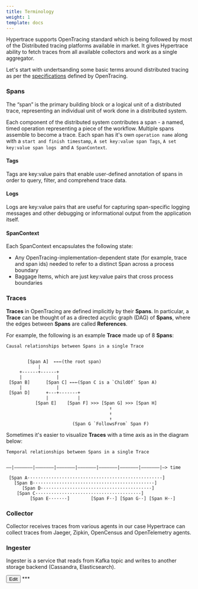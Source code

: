 ```yaml
---
title: Terminology
weight: 1
template: docs
---
```

Hypertrace supports OpenTracing standard which is being followed by most of the Distributed tracing platforms available in market. It gives Hypertrace ability to fetch traces from all available collectors and work as a single aggregator. 

Let's start with undertsanding some basic terms around distributed tracing as per the [specifications](https://github.com/opentracing/specification/edit/master/specification.md) defined by OpenTracing.

### Spans
The “span” is the primary building block or a logical unit of a distributed trace, representing an individual unit of work done in a distributed system.

Each component of the distributed system contributes a span - a named, timed operation representing a piece of the workflow. Multiple spans assemble to become a trace. Each span has it's own `operation name` along with a `start and finish timestamp`, `A set key:value span Tags`, `A set key:value span logs ` and `A SpanContext`. 

#### Tags
Tags are key:value pairs that enable user-defined annotation of spans in order to query, filter, and comprehend trace data.

#### Logs
Logs are key:value pairs that are useful for capturing span-specific logging messages and other debugging or informational output from the application itself. 

#### SpanContext
Each SpanContext encapsulates the following state:

- Any OpenTracing-implementation-dependent state (for example, trace and span ids) needed to refer to a distinct Span across a process boundary
- Baggage Items, which are just key:value pairs that cross process boundaries

### Traces
**Traces** in OpenTracing are defined implicitly by their **Spans**. In particular, a **Trace** can be thought of as a directed acyclic graph (DAG) of **Spans**, where the edges between **Spans** are called **References**.

For example, the following is an example **Trace** made up of 8 **Spans**:

~~~
Causal relationships between Spans in a single Trace


        [Span A]  ←←←(the root span)
            |
     +------+------+
     |             |
 [Span B]      [Span C] ←←←(Span C is a `ChildOf` Span A)
     |             |
 [Span D]      +---+-------+
               |           |
           [Span E]    [Span F] >>> [Span G] >>> [Span H]
                                       ↑
                                       ↑
                                       ↑
                         (Span G `FollowsFrom` Span F)

~~~
Sometimes it's easier to visualize **Traces** with a time axis as in the
diagram below:

~~~
Temporal relationships between Spans in a single Trace


––|–––––––|–––––––|–––––––|–––––––|–––––––|–––––––|–––––––|–> time

 [Span A···················································]
   [Span B··············································]
      [Span D··········································]
    [Span C········································]
         [Span E·······]        [Span F··] [Span G··] [Span H··]
~~~

### Collector

Collector receives traces from various agents in our case Hypertrace can collect traces from Jaeger, Zipkin, OpenCensus and OpenTelemetry agents. 

### Ingester
Ingester is a service that reads from Kafka topic and writes to another storage backend (Cassandra, Elasticsearch).

<a href="https://github.com/hypertrace/hypertrace-docs-website/tree/master/src/pages/arch/terminology.md">
<button type="button">Edit</button></a>
***
